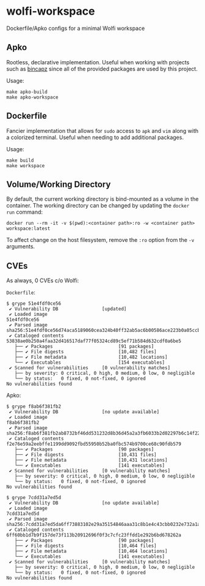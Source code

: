 # wolfi-workspace
Dockerfile/Apko configs for a minimal Wolfi workspace

## Apko

Rootless, declarative implementation. Useful when working with projects such as [bincapz](https://github.com/chainguard-dev/bincapz/) since all of the provided packages are used by this project.

Usage:
```
make apko-build
make apko-workspace
```

## Dockerfile

Fancier implementation that allows for `sudo` access to `apk` and `vim` along with a colorized terminal. Useful when needing to add additional packages.

Usage:
```
make build
make workspace
```

## Volume/Working Directory

By default, the current working directory is bind-mounted as a volume in the container. The working directory can be changed by updating the `docker run` command:
```
docker run --rm -it -v $(pwd):<container path>:ro -w <container path> workspace:latest
```

To affect change on the host filesystem, remove the `:ro` option from the `-v` arguments.

## CVEs

As always, 0 CVEs c/o Wolfi:

`Dockerfile`:
```
$ grype 51e4fdf0ce56
 ✔ Vulnerability DB                [updated]
 ✔ Loaded image                                                                                                                                                                                                                                                              51e4fdf0ce56
 ✔ Parsed image                                                                                                                                                                                                   sha256:51e4fdf0ce56d74aca5189060cea324b40ff32ab5ac6b00586ace223b0a05ccb
 ✔ Cataloged contents                                                                                                                                                                                                    53838ae0b250a4faa32d416517daf77f05324cd89c5ef71b584d632cdf0a6be5
   ├── ✔ Packages                        [91 packages]
   ├── ✔ File digests                    [10,482 files]
   ├── ✔ File metadata                   [10,482 locations]
   └── ✔ Executables                     [154 executables]
 ✔ Scanned for vulnerabilities     [0 vulnerability matches]
   ├── by severity: 0 critical, 0 high, 0 medium, 0 low, 0 negligible
   └── by status:   0 fixed, 0 not-fixed, 0 ignored
No vulnerabilities found
```

Apko:
```
$ grype f8ab6f381fb2
 ✔ Vulnerability DB                [no update available]
 ✔ Loaded image                                                                                                                                                                                                                                                              f8ab6f381fb2
 ✔ Parsed image                                                                                                                                                                                                   sha256:f8ab6f381fb2ab8732bf46dd531232d8b36d45a2a3fb6033b2d02297b6c14f22
 ✔ Cataloged contents                                                                                                                                                                                                    f2e76e59a2eebffe1199dd9092fbd55950b52ba0fbc574b9700ce68c90fdb579
   ├── ✔ Packages                        [90 packages]
   ├── ✔ File digests                    [10,431 files]
   ├── ✔ File metadata                   [10,431 locations]
   └── ✔ Executables                     [141 executables]
 ✔ Scanned for vulnerabilities     [0 vulnerability matches]
   ├── by severity: 0 critical, 0 high, 0 medium, 0 low, 0 negligible
   └── by status:   0 fixed, 0 not-fixed, 0 ignored
No vulnerabilities found
```

```
$ grype 7cdd31a7ed5d
 ✔ Vulnerability DB                [no update available]
 ✔ Loaded image                                                                                                                                                                                                                                                              7cdd31a7ed5d
 ✔ Parsed image                                                                                                                                                                                                   sha256:7cdd31a7ed5da6ff73883102e29a35154846aaa31c8b1e4c43cbb0232e732a1a
 ✔ Cataloged contents                                                                                                                                                                                                    6ff60bb1d7b9f157de73f113b20912696f0f3c7cfc23ffdd1e292b6bd678262a
   ├── ✔ Packages                        [90 packages]
   ├── ✔ File digests                    [10,464 files]
   ├── ✔ File metadata                   [10,464 locations]
   └── ✔ Executables                     [141 executables]
 ✔ Scanned for vulnerabilities     [0 vulnerability matches]
   ├── by severity: 0 critical, 0 high, 0 medium, 0 low, 0 negligible
   └── by status:   0 fixed, 0 not-fixed, 0 ignored
No vulnerabilities found
```
